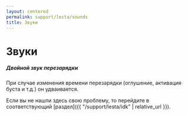 ```yaml
---
layout: centered
permalink: support/lesta/sounds
title: Звуки
---
```


# Звуки

##### Двойной звук перезарядки
При случае изменения времени перезарядки (оглушение, активация буста и т.д.) он удваивается.

<div>
    <div class="b-hr-layoutfix">
        <div class="b-hr-block"><span></span></div>
    </div>
</div>

Если вы не нашли здесь свою проблему, то перейдите в соответствующий [раздел]({{ "/support/lesta/idk" | relative_url }}).